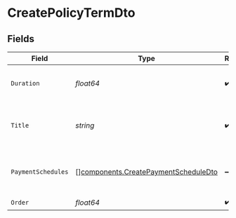 # CreatePolicyTermDto


## Fields

| Field                                                                                        | Type                                                                                         | Required                                                                                     | Description                                                                                  | Example                                                                                      |
| -------------------------------------------------------------------------------------------- | -------------------------------------------------------------------------------------------- | -------------------------------------------------------------------------------------------- | -------------------------------------------------------------------------------------------- | -------------------------------------------------------------------------------------------- |
| `Duration`                                                                                   | *float64*                                                                                    | :heavy_check_mark:                                                                           | Term duration (in days) of the policy term.                                                  | 426                                                                                          |
| `Title`                                                                                      | *string*                                                                                     | :heavy_check_mark:                                                                           | Friendly name of the policy term (visible in checkout).                                      |                                                                                              |
| `PaymentSchedules`                                                                           | [][components.CreatePaymentScheduleDto](../../models/components/createpaymentscheduledto.md) | :heavy_minus_sign:                                                                           | Payment schedules available on the policy term.                                              |                                                                                              |
| `Order`                                                                                      | *float64*                                                                                    | :heavy_check_mark:                                                                           | N/A                                                                                          |                                                                                              |
